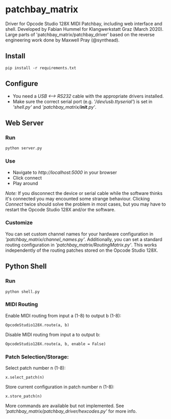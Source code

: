 patchbay_matrix
===============

Driver for Opcode Studio 128X MIDI Patchbay, including web interface and shell.
Developed by Fabian Hummel for Klangwerkstatt Graz (March 2020).
Large parts of 'patchbay_matrix/patchbay_driver' based on the reverse
engineering work done by Maxwell Pray (@synthead).

Install
-------

    pip install -r requirements.txt

Configure
---------

- You need a *USB <--> RS232* cable with the appropriate drivers installed.
- Make sure the correct serial port (e.g. *'/dev/usb.ttyserial'*) is set in *'shell.py'* and *'patchbay_matrix/__init__.py'*.

Web Server
----------

### Run

    python server.py

### Use

- Navigate to *http://localhost:5000* in your browser
- Click connect
- Play around

*Note:* If you disconnect the device or serial cable while the software thinks it's connected you may encounted some strange behaviour. Clicking *Connect* twice should solve the problem in most cases, but you may have to restart the Opcode Studio 128X and/or the software.

### Customize

You can set custom channel names for your hardware configuration in *'patchbay_matrix/channel_names.py'*.
Additionally, you can set a standard routing configuration in  *'patchbay_matrix/RoutingMatrix.py'*.
This works independently of the routing patches stored on the Opcode Studio 128X.

Python Shell
------------
### Run

    python shell.py

### MIDI Routing

Enable MIDI routing from input a (1-8) to output b (1-8):

    OpcodeStudio128X.route(a, b)
    
Disable MIDI routing from input a to output b:

    OpcodeStudio128X.route(a, b, enable = False)

### Patch Selection/Storage:

Select patch number n (1-8):

    x.select_patch(n)
    
Store current configuration in patch number n (1-8):

    x.store_patch(n)
    
More commands are available but not implemented. See
*'patchbay_matrix/patchbay_driver/hexcodes.py'* for more info.